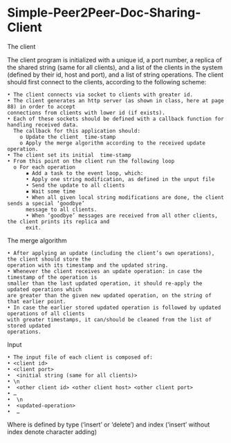 # Simple-Peer2Peer-Doc-Sharing-Client

The client

  The client program is initialized with a unique id, a port number, a replica of the shared string (same 
  for all clients), and a list of the clients in the system (defined by their id, host and port), and a list of 
  string operations.
The client should first connect to the clients, according to the following scheme:

    • The client connects via socket to clients with greater id.
    • The client generates an http server (as shown in class, here at page 88) in order to accept 
    connections from clients with lower id (if exists).
    • Each of these sockets should be defined with a callback function for handling received data.
      The callback for this application should:
        o Update the client  time-stamp 
        o Apply the merge algorithm according to the received update operation.
    • The client set its initial  time-stamp
    • From this point on the client run the following loop
      o For each operation
          ▪ Add a task to the event loop, which:
          • Apply one string modification, as defined in the unput file
          • Send the update to all clients
          ▪ Wait some time
          • When all given local string modifications are done, the client sends a special ‘goodbye’ 
          message to all clients.
          • When ‘goodbye’ messages are received from all other clients, the client prints its replica and 
          exit.

The merge algorithm

    • After applying an update (including the client’s own operations), the client should store the 
    operation with its timestamp and the updated string.
    • Whenever the client receives an update operation: in case the timestamp of the operation is 
    smaller than the last updated operation, it should re-apply the updated operations which 
    are greater than the given new updated operation, on the string of that earlier point.
    • In case the earlier stored updated operation is followed by updated operations of all clients 
    with greater timestamps, it can/should be cleaned from the list of stored updated 
    operations.


Input

    • The input file of each client is composed of:
    • <client id>
    • <client port>
    •  <initial string (same for all clients)>
    • \n
    •  <other client id> <other client host> <other client port>
    • …
    •  \n
    •  <updated-operation>
    •  …
Where <updated-operation> is defined by type (‘insert’ or ‘delete’) and index (‘insert’ without index 
denote character adding)
